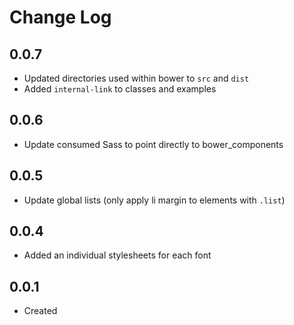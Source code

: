 # Change Log

## 0.0.7

 * Updated directories used within bower to `src` and `dist`
 * Added `internal-link` to classes and examples

## 0.0.6

 * Update consumed Sass to point directly to bower_components

## 0.0.5

 * Update global lists (only apply li margin to elements with `.list`)

## 0.0.4

 * Added an individual stylesheets for each font

## 0.0.1

  * Created
